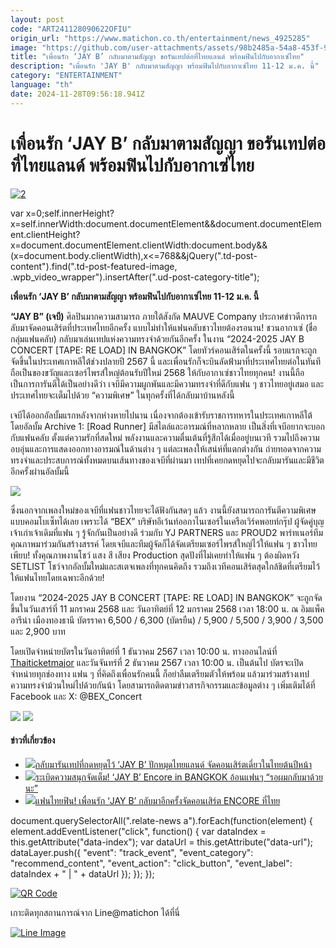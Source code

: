 ```yaml
---
layout: post
code: "ART241128090622OFIU"
origin_url: "https://www.matichon.co.th/entertainment/news_4925285"
image: "https://github.com/user-attachments/assets/98b2485a-54a8-453f-99cf-024bd03308c5"
title: "เพื่อนรัก ‘JAY B’ กลับมาตามสัญญา ขอรันเทปต่อที่ไทยแลนด์ พร้อมฟินไปกับอากาเซ่ไทย"
description: "เพื่อนรัก 'JAY B' กลับมาตามสัญญา พร้อมฟินไปกับอากาเซ่ไทย 11-12 ม.ค. นี้"
category: "ENTERTAINMENT"
language: "th"
date: 2024-11-28T09:56:18.941Z
---
```


# เพื่อนรัก ‘JAY B’ กลับมาตามสัญญา ขอรันเทปต่อที่ไทยแลนด์ พร้อมฟินไปกับอากาเซ่ไทย

[![](https://www.matichon.co.th/wp-content/uploads/2024/11/2-235.jpg "2")](https://www.matichon.co.th/wp-content/uploads/2024/11/2-235.jpg)

var x=0;self.innerHeight?x=self.innerWidth:document.documentElement&&document.documentElement.clientHeight?x=document.documentElement.clientWidth:document.body&&(x=document.body.clientWidth),x<=768&&jQuery(".td-post-content").find(".td-post-featured-image, .wpb\_video\_wrapper").insertAfter(".ud-post-category-title");

**เพื่อนรัก ‘JAY B’ กลับมาตามสัญญา พร้อมฟินไปกับอากาเซ่ไทย 11-12 ม.ค. นี้**

**“JAY B” (เจบี)** ศิลปินมากความสามารถ ภายใต้สังกัด MAUVE Company ประกาศข่าวดีการกลับมาจัดคอนเสิร์ตที่ประเทศไทยอีกครั้ง แบบไม่ทำให้แฟนคลับชาวไทยต้องรอนาน! ชวนอากาเซ่ (ชื่อกลุ่มแฟนคลับ) กลับมาเล่นเทปแห่งความทรงจำด้วยกันอีกครั้ง ในงาน “2024-2025 JAY B CONCERT \[TAPE: RE LOAD\] IN BANGKOK” โดยทัวร์คอนเสิร์ตในครั้งนี้ รอบแรกจะถูกจัดขึ้นในประเทศเกาหลีใต้ช่วงปลายปี 2567 นี้ และเพื่อนรักก็จะบินลัดฟ้ามาที่ประเทศไทยต่อในทันที ถือเป็นของขวัญและเซอร์ไพรส์ใหญ่ต้อนรับปีใหม่ 2568 ให้กับอากาเซ่ชาวไทยทุกคน! งานนี้ถือเป็นการการันตีได้เป็นอย่างดีว่า เจบีมีความผูกพันและมีความทรงจำที่ดีกับแฟน ๆ ชาวไทยอยู่เสมอ และประเทศไทยจะเต็มไปด้วย “ความพิเศษ” ในทุกครั้งที่ได้กลับมาบ้านหลังนี้

เจบีได้ออกอัลบั้มแรกหลังจากห่างหายไปนาน เนื่องจากต้องเข้ารับราชการทหารในประเทศเกาหลีใต้ โดยอัลบั้ม Archive 1: \[Road Runner\] มีสไตล์และอารมณ์ที่หลากหลาย เป็นสิ่งที่เจบีอยากจะบอกกับแฟนคลับ ตั้งแต่ความรักที่สดใหม่ พลังงานและความตื่นเต้นที่รู้สึกได้เมื่ออยู่บนเวที รวมไปถึงความอบอุ่นและการแสดงออกทางอารมณ์ในด้านต่าง ๆ แต่ละเพลงให้เสน่ห์ที่แตกต่างกัน ถ่ายทอดจากความทรงจำและประสบการณ์ทั้งหมดบนเส้นทางของเจบีที่ผ่านมา เทปที่เคยกดหยุดไปจะกลับมารันและมีชีวิตอีกครั้งผ่านอัลบั้มนี้

![](https://www.matichon.co.th/wp-content/uploads/2024/11/JAYB_3_0-768x1024.jpg)

ซึ่งนอกจากเพลงใหม่ของเจบีที่แฟนชาวไทยจะได้ฟังกันสดๆ แล้ว งานนี้ยังสามารถการันตีความพิเศษแบบคอมโบเซ็ทได้เลย เพราะได้ “BEX” บริษัทอีเว้นท์ออกาไนเซอร์ในเครือเวิร์คพอยท์กรุ๊ป ผู้จัดคู่บุญเจ้าเก่าเจ้าเดิมที่แฟน ๆ รู้จักกันเป็นอย่างดี ร่วมกับ YJ PARTNERS และ PROUD2 พาร์ทเนอร์ทีมคุณภาพมาร่วมกันสร้างสรรค์ โดยเจบีและทีมผู้จัดก็ได้จัดเตรียมเซอร์ไพรส์ใหญ่ไว้ให้แฟน ๆ ชาวไทยเพียบ! ทั้งคุณภาพงานโชว์ แสง สี เสียง Production สุดปังที่ไม่เคยทำให้แฟน ๆ ต้องผิดหวัง SETLIST โชว์จากอัลบั้มใหม่และสเตจเพลงที่ทุกคนคิดถึง รวมถึงเวทีคอนเสิร์ตสุดใกล้ชิดที่เตรียมไว้ให้แฟนไทยโดยเฉพาะอีกด้วย!

โดยงาน “2024-2025 JAY B CONCERT \[TAPE: RE LOAD\] IN BANGKOK” จะถูกจัดขึ้นในวันเสาร์ที่ 11 มกราคม 2568 และ วันอาทิตย์ที่ 12 มกราคม 2568 เวลา 18:00 น. ณ อิมแพ็ค อารีน่า เมืองทองธานี บัตรราคา 6,500 / 6,300 (บัตรยืน) / 5,900 / 5,500 / 3,900 / 3,500 และ 2,900 บาท

โดยเปิดจำหน่ายบัตรในวันอาทิตย์ที่ 1 ธันวาคม 2567 เวลา 10:00 น. ทางออนไลน์ที่ [Thaiticketmajor](http://www.thaiticketmajor.com) และวันจันทร์ที่ 2 ธันวาคม 2567 เวลา 10:00 น. เป็นต้นไป บัตรจะเปิดจำหน่ายทุกช่องทาง แฟน ๆ ที่คิดถึงเพื่อนรักคนนี้ ก็อย่าลืมเตรียมตัวให้พร้อม แล้วมาร่วมสร้างเทปความทรงจำม้วนใหม่ไปด้วยกันน้า โดยสามารถติดตามข่าวสารกิจกรรมและข้อมูลต่าง ๆ เพิ่มเติมได้ที่ Facebook และ X: @BEX\_Concert

![](https://www.matichon.co.th/wp-content/uploads/2024/11/241107_JAY-B_2024-2025-CONCERT_MAIN-POSTER_fin_KN01_0-730x1024.jpg) ![](https://www.matichon.co.th/wp-content/uploads/2024/11/1.Seat-plan_0-819x1024.jpg)

#### ข่าวที่เกี่ยวข้อง

*   [![](https://www.matichon.co.th/wp-content/uploads/2024/11/5-24.jpg)กลับมารันเทปที่กดหยุดไว้ ‘JAY B’ ปักหมุดไทยแลนด์ จัดคอนเสิร์ตเดี่ยวในไทยต้นปีหน้า](https://www.matichon.co.th/entertainment/news_4892551)
*   [![](https://www.matichon.co.th/wp-content/uploads/2023/01/1-206.jpg)ระเบิดความสนุกจัดเต็ม! ‘JAY B’ Encore in BANGKOK อ้อนแฟนๆ “รอผมกลับมาด้วยนะ”](https://www.matichon.co.th/entertainment/news_3798870)
*   [![](https://www.matichon.co.th/wp-content/uploads/2023/01/2-47.jpg)แฟนไทยฟิน! เพื่อนรัก ‘JAY B’ กลับมาอีกครั้งจัดคอนเสิร์ต ENCORE ที่ไทย](https://www.matichon.co.th/entertainment/news_3764423)

document.querySelectorAll(".relate-news a").forEach(function(element) { element.addEventListener("click", function() { var dataIndex = this.getAttribute("data-index"); var dataUrl = this.getAttribute("data-url"); dataLayer.push({ "event": "track\_event", "event\_category": "recommend\_content", "event\_action": "click\_button", "event\_label": dataIndex + " | " + dataUrl }); }); });

[![QR Code](https://www.matichon.co.th/wp-content/uploads/2023/07/wob1371z.jpg)](https://lin.ee/ht0nDxX)

เกาะติดทุกสถานการณ์จาก Line@matichon ได้ที่นี่

[![Line Image](https://www.matichon.co.th/wp-content/uploads/2023/07/th.png)](https://lin.ee/ht0nDxX)
